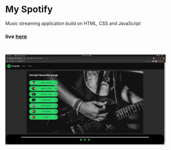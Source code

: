 # My Spotify

Music streaming application build on HTML, CSS and JavaScript <br/>

### live [here](https://omrajsharma.github.io/spotify)
<br/>

![My Spotify](/assets/images/readme-image.png)
